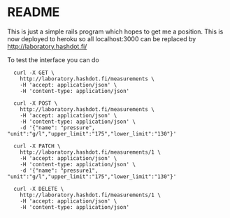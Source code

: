 # README

This is just a simple rails program which hopes to get me a position. This is now 
deployed to heroku so all localhost:3000 can be replaced by http://laboratory.hashdot.fi/

To test the interface you can do


      curl -X GET \
        http://laboratory.hashdot.fi/measurements \
        -H 'accept: application/json' \
        -H 'content-type: application/json'

      curl -X POST \
        http://laboratory.hashdot.fi/measurements \
        -H 'accept: application/json' \
        -H 'content-type: application/json' \
        -d '{"name": "pressure", "unit":"g/l","upper_limit":"175","lower_limit":"130"}'

      curl -X PATCH \
        http://laboratory.hashdot.fi/measurements/1 \
        -H 'accept: application/json' \
        -H 'content-type: application/json' \
        -d '{"name": "pressure1", "unit":"g/l","upper_limit":"175","lower_limit":"130"}'

      curl -X DELETE \
        http://laboratory.hashdot.fi/measurements/1 \
        -H 'accept: application/json' \
        -H 'content-type: application/json'
